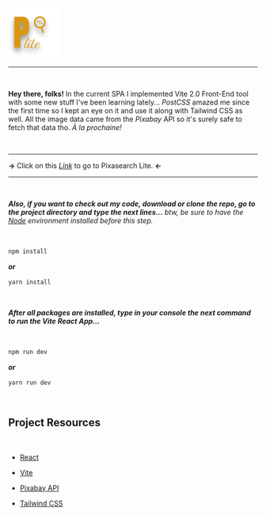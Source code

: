 #

![ETTBanner](Pixasearch.png)

---

</br>

**Hey there, folks!** In the current SPA I implemented Vite 2.0 Front-End tool with some new stuff I've been learning lately... _PostCSS_ amazed me since the first time so I kept an eye on it and use it along with Tailwind CSS as well. All the image data came from the _Pixabay_ API so it's surely safe to fetch that data tho. _À la prochaine!_

</br>

---

**->** Click on this _[Link](https://alileonainagas-pixasearch-lite.vercel.app)_ to go to Pixasearch Lite. **<-**

---

</br>

**_Also, if you want to check out my code, download or clone the repo, go to the project directory and type the next lines..._** _btw, be sure to have the [Node](https://nodejs.org/en/) environment installed before this step._

</br>

```bash
npm install
```

**_or_**

```bash
yarn install
```

</br>

**_After all packages are installed, type in your console the next command to run the Vite React App..._**

</br>

```bash
npm run dev
```

**_or_**

```bash
yarn run dev
```

</br>

## Project Resources

</br>

-   [React](https://es.reactjs.org)

-   [Vite](https://vitejs.dev)

-   [Pixabay API](https://pixabay.com)

-   [Tailwind CSS](https://tailwindcss.com)
